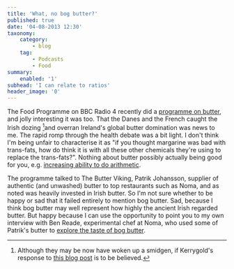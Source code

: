 ```yaml
---
title: 'What, no bog butter?'
published: true
date: '04-08-2013 12:30'
taxonomy:
    category:
        - blog
    tag:
        - Podcasts
        - Food
summary:
    enabled: '1'
subhead: 'I can relate to ratios'
header_image: '0'
---
```


The Food Programme on BBC Radio 4 recently did a [programme on butter](http://www.bbc.co.uk/i/b0366xsd/), and jolly interesting it was too. That the Danes and the French caught the Irish dozing [^1]and overran Ireland's global butter domination was news to me. The rapid romp through the health debate was a bit light. I don't think I'm being unfair to characterise it as "if you thought margarine was bad with trans-fats, how do think it is with all these other chemicals they're using to replace the trans-fats?". Nothing about butter possibly actually being good for you, e.g. [increasing ability to do arithmetic](http://blog.sethroberts.net/2011/01/29/the-buttermind-experiment/). 

The programme  talked to The Butter Viking, Patrik Johansson, supplier of authentic (and unwashed) butter to top restaurants such as Noma, and as noted was heavily invested in Irish butter. So I'm not sure whether to be happy or sad that it failed entirely to mention bog butter. Sad, because I think bog butter may well represent how highly the ancient Irish regarded butter. But happy because I can use the opportunity to point you to my own interview with Ben Reade, experimental chef at Noma, who used some of Patrik's butter to [explore the taste of bog butter](http://www.eatthispodcast.com/bog-butter).

[^1]: Although they may be now have woken up a smidgen, if Kerrygold's response to [this blog post](http://www.thehealthyhomeeconomist.com/beware-the-new-kerrygold-butter/) is to be believed.